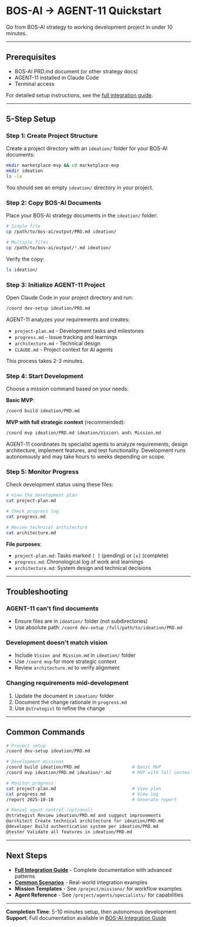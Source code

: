 # BOS-AI → AGENT-11 Quickstart

Go from BOS-AI strategy to working development project in under 10 minutes.

---

## Prerequisites

- BOS-AI PRD.md document (or other strategy docs)
- AGENT-11 installed in Claude Code
- Terminal access

For detailed setup instructions, see the [full integration guide](./bos-ai-integration-guide.md).

---

## 5-Step Setup

### Step 1: Create Project Structure

Create a project directory with an `ideation/` folder for your BOS-AI documents:

```bash
mkdir marketplace-mvp && cd marketplace-mvp
mkdir ideation
ls -la
```

You should see an empty `ideation/` directory in your project.

### Step 2: Copy BOS-AI Documents

Place your BOS-AI strategy documents in the `ideation/` folder:

```bash
# Single file
cp /path/to/bos-ai/output/PRD.md ideation/

# Multiple files
cp /path/to/bos-ai/output/*.md ideation/
```

Verify the copy:
```bash
ls ideation/
```

### Step 3: Initialize AGENT-11 Project

Open Claude Code in your project directory and run:

```bash
/coord dev-setup ideation/PRD.md
```

AGENT-11 analyzes your requirements and creates:
- `project-plan.md` - Development tasks and milestones
- `progress.md` - Issue tracking and learnings
- `architecture.md` - Technical design
- `CLAUDE.md` - Project context for AI agents

This process takes 2-3 minutes.

### Step 4: Start Development

Choose a mission command based on your needs:

**Basic MVP**:
```bash
/coord build ideation/PRD.md
```

**MVP with full strategic context** (recommended):
```bash
/coord mvp ideation/PRD.md ideation/Vision\ and\ Mission.md
```

AGENT-11 coordinates its specialist agents to analyze requirements, design architecture, implement features, and test functionality. Development runs autonomously and may take hours to weeks depending on scope.

### Step 5: Monitor Progress

Check development status using these files:

```bash
# View the development plan
cat project-plan.md

# Check progress log
cat progress.md

# Review technical architecture
cat architecture.md
```

**File purposes**:
- `project-plan.md`: Tasks marked `[ ]` (pending) or `[x]` (complete)
- `progress.md`: Chronological log of work and learnings
- `architecture.md`: System design and technical decisions

---

## Troubleshooting

### AGENT-11 can't find documents
- Ensure files are in `ideation/` folder (not subdirectories)
- Use absolute path: `/coord dev-setup /full/path/to/ideation/PRD.md`

### Development doesn't match vision
- Include `Vision and Mission.md` in `ideation/` folder
- Use `/coord mvp` for more strategic context
- Review `architecture.md` to verify alignment

### Changing requirements mid-development
1. Update the document in `ideation/` folder
2. Document the change rationale in `progress.md`
3. Use `@strategist` to refine the change

---

## Common Commands

```bash
# Project setup
/coord dev-setup ideation/PRD.md

# Development missions
/coord build ideation/PRD.md                    # Basic MVP
/coord mvp ideation/PRD.md ideation/*.md        # MVP with full context

# Monitor progress
cat project-plan.md                             # View plan
cat progress.md                                 # View log
/report 2025-10-18                              # Generate report

# Manual agent control (optional)
@strategist Review ideation/PRD.md and suggest improvements
@architect Create technical architecture for ideation/PRD.md
@developer Build authentication system per ideation/PRD.md
@tester Validate all features in ideation/PRD.md
```

---

## Next Steps

- **[Full Integration Guide](./bos-ai-integration-guide.md)** - Complete documentation with advanced patterns
- **[Common Scenarios](./bos-ai-integration-guide.md#common-integration-scenarios)** - Real-world integration examples
- **Mission Templates** - See `/project/missions/` for workflow examples
- **Agent Reference** - See `/project/agents/specialists/` for capabilities

---

**Completion Time**: 5-10 minutes setup, then autonomous development
**Support**: Full documentation available in [BOS-AI Integration Guide](./bos-ai-integration-guide.md)
